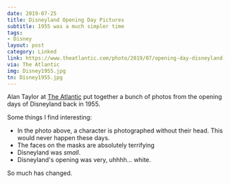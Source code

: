 ```yaml
---
date: 2019-07-25
title: Disneyland Opening Day Pictures
subtitle: 1955 was a much simpler time  
tags:
- Disney
layout: post
category: Linked
link: https://www.theatlantic.com/photo/2019/07/opening-day-disneyland-photos-1955/594655/
via: The Atlantic
img: Disney1955.jpg
tn: Disney1955.jpg
---
```


Alan Taylor at [The Atlantic][atl] put together a bunch of photos from the opening days of Disneyland back in 1955.
<!-- more -->  
Some things I find interesting:
 - In the photo above, a character is photographed without their head. This would never happen these days.
 - The faces on the masks are absolutely terrifying
 - Disneyland was _small_.
 - Disneyland's opening was very, uhhhh... white.
 
 So much has changed.

[atl]: https://www.theatlantic.com/photo/2019/07/opening-day-disneyland-photos-1955/594655/